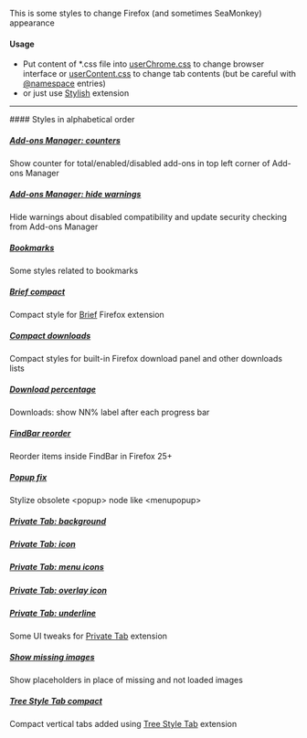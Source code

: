 This is some styles to change Firefox (and sometimes SeaMonkey) appearance

#### Usage
* Put content of *.css file into [userChrome.css](http://kb.mozillazine.org/UserChrome.css) to change browser interface or [userContent.css](http://kb.mozillazine.org/UserContent.css) to change tab contents (but be careful with [@namespace](https://developer.mozilla.org/en-US/docs/Web/CSS/@namespace) entries)
* or just use [Stylish](https://addons.mozilla.org/addon/stylish/) extension

<hr>
#### Styles in alphabetical order

##### [Add-ons Manager: counters](Addons_Manager_Counters)
Show counter for total/enabled/disabled add-ons in top left corner of Add-ons Manager

##### [Add-ons Manager: hide warnings](Addons_Manager_hide_warnings)
Hide warnings about disabled compatibility and update security checking from Add-ons Manager

##### [Bookmarks](Bookmarks)
Some styles related to bookmarks

##### [Brief compact](Brief_Compact)
Compact style for <a href="https://addons.mozilla.org/firefox/addon/brief/">Brief</a> Firefox extension

##### [Compact downloads](Compact_downloads)
Compact styles for built-in Firefox download panel and other downloads lists

##### [Download percentage](Download_percentage)
Downloads: show NN% label after each progress bar

##### [FindBar reorder](FindBar_reorder)
Reorder items inside FindBar in Firefox 25+

##### [Popup fix](Popup_fix)
Stylize obsolete &lt;popup&gt; node like &lt;menupopup&gt;

##### [Private Tab: background](Private_Tab_background)
##### [Private Tab: icon](Private_Tab_icon)
##### [Private Tab: menu icons](Private_Tab_menu_icons)
##### [Private Tab: overlay icon](Private_Tab_overlay_icon)
##### [Private Tab: underline](Private_Tab_underline)
Some UI tweaks for [Private Tab](https://addons.mozilla.org/addon/private-tab/) extension

##### [Show missing images](Show_Missing_Images)
Show placeholders in place of missing and not loaded images

##### [Tree Style Tab compact](Tree_Style_Tab_compact)
Compact vertical tabs added using [Tree Style Tab](https://addons.mozilla.org/firefox/addon/tree-style-tab/) extension